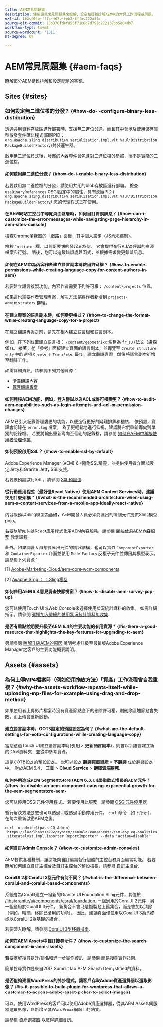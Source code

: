 ```yaml
---
title: AEM常見問題集
description: 使用這些常見問題集來瞭解、設定和疑難排解AEM中的常見工作流程或問題。
exl-id: 182c464a-ff7a-467b-9eb5-8ffac335a87a
source-git-commit: 10b370fd8f855f71c6d7d791c272137bb5e04d97
workflow-type: tm+mt
source-wordcount: '1011'
ht-degree: 0%

---
```


# AEM常見問題集 {#aem-faqs}

瞭解部分AEM疑難排解和設定問題的答案。

## Sites {#sites}

### 如何設定無二進位檔的分發？ {#how-do-i-configure-binary-less-distribution}

透過共用資料存放區進行部署時，支援無二進位分送，而且其中會涉及使用儲存庫型散發套件匯出程式(原廠PID： `org.apache.sling.distribution.serialization.impl.vlt.VaultDistributionPackageBuilderFactory`)封裝產生器。

啟用無二進位模式後，發佈的內容套件會包含對二進位檔的參照，而不是實際的二進位檔。

#### 如何啟用無二進位分送？ {#how-do-i-enable-binary-less-distribution}

若要啟用無二進位檔的分發，請使用共用的blob存放區進行部署。
檢查 `useBinaryReferences` OSGI設定中的屬性，具有原廠PID ( `org.apache.sling.distribution.serialization.impl.vlt.VaultDistributionPackageBuilderFactory`*)* 您的代理程式正在使用。

#### 在AEM網站主控台中導覽頁面階層時，如何自訂錯誤訊息？ {#how-can-i-customize-the-error-messages-while-navigating-page-hierarchy-in-aem-sites-console}

檢查Chrome瀏覽器的「網路」面板，其中個人設定（JS尚未縮制）。

檢視 `Initiator` 欄，以判斷要求的發起者為何。 它會提供進行AJAX呼叫的來源檔案和行號。 稍後，您可以追蹤錯誤處理函式，並根據需求變更錯誤訊息。

#### 如何在AEM中為內容作者建立語言副本時啟用許可權？ {#how-to-enable-permissions-while-creating-language-copy-for-content-authors-in-aem}

若要建立語言複製功能，內容作者需要下列許可權： `/content/projects` 位置。

如果這也需要作者管理專案，解決方法是將作者新增到 `projects-administrators` 群組。

#### 在建立專案的語言副本時，如何變更格式？ {#how-to-change-the-format-while-creating-language-copy-for-a-project}

在建立翻譯專案之前，請先在根內建立語言根和語言副本。

例如，在下列位置建立語言根： `/content/geometrixx` 名稱為 `fr_LU` (法文（盧森堡）)。 接著，從「參考」面板建立頁面的語言副本，並導覽至 `Create structure only` 中的選項 `Create & Translate`. 最後，建立翻譯專案，然後將語言副本新增至翻譯工作。

如需詳細資訊，請參閱下列其他資源：

* [準備翻譯內容](/help/sites-administering/tc-prep.md)
* [管理翻譯專案](/help/sites-administering/tc-manage.md)

#### 如何稽核AEM功能，例如，登入嘗試以及ACL或許可權變更？ {#how-to-audit-aem-capabilities-such-as-login-attempts-and-acl-or-permission-changes}

AEM已引入記錄管理變更的功能，以便進行更好的疑難排解和稽核。 依預設，資訊會記錄在 `error.log` 檔案。 為了更輕鬆地進行監視，建議將它們重新導向到單獨的記錄檔。
若要將輸出重新導向至個別的記錄檔，請參閱 [如何在AEM中稽核使用者管理作業](/help/sites-administering/audit-user-management-operations.md).

#### 如何預設啟用SSL？ {#how-to-enable-ssl-by-default}

Adobe Experience Manager (AEM) 6.4隨附SSL精靈，並提供使用者介面以設定Jetty和Granite Jetty SSL支援。

若要依預設啟用SSL，請參閱 [SSL預設值](/help/sites-administering/ssl-by-default.md).

#### 從行動應用程式（最好是React Native）使用AEM Content Services時，建議使用什麼架構？ {#what-is-the-recommended-architecture-when-using-aem-s-content-services-from-a-mobile-app-ideally-react-native}

內容服務以Sling模型為基礎，AEM開發人員必須為匯出的每個元件提供Sling模型pojo。

若要瞭解如何從React應用程式使用AEM內容服務，請參閱 [開始使用AEM內容服務](https://helpx.adobe.com/experience-manager/kt/sites/using/content-services-tutorial-use.html) 教學課程。

此外，如果開發人員想要匯出元件的樹狀結構，也可以實作 `ComponentExporter` 和 `ContainerExporter` 介面並使用 `ModelFactory` 反複子元件並傳回其模型表示。 請參閱下列資源：

[1] [Adobe-Marketing-Cloud/aem-core-wcm-components](https://github.com/Adobe-Marketing-Cloud/aem-core-wcm-components/blob/master/bundles/core/src/main/java/com/adobe/cq/wcm/core/components/internal/models/v1/PageImpl.java#L245)

[2] [Apache Sling ：： Sling模型](https://sling.apache.org/documentation/bundles/models.html)

#### 如何停用AEM 6.4意見調查快顯視窗？ {#how-to-disable-aem-survey-pop-up}

您可以使用Touch UI或Web Console來選擇使用狀況統計資料的收集。 如需詳細指示，請參閱 [選擇加入彙總的使用狀況統計資料的收集](/help/sites-deploying/opt-in-aggregated-usage-statistics.md).

#### 是否有重點說明要升級至AEM 6.4的主要功能的有用資源？ {#is-there-a-good-resource-that-highlights-the-key-features-for-upgrading-to-aem}

另請參閱 [瞭解升級AEM的原因](https://helpx.adobe.com/experience-manager/kt/platform-repository/using/upgrade-aem-article-understand.html) 說明考慮升級至最新版Adobe Experience Manager之客戶的主要功能概要說明。

## Assets {#assets}

### 為何上傳MP4檔案時（例如使用拖放方法）「資產」工作流程會自我重複？ {#why-the-assets-workflow-repeats-itself-while-uploading-mp-files-for-example-using-drag-and-drop-method}

如果使用者上傳影片檔案時沒有資產節點底下的刪除許可權，則刪除區塊節點會失敗，而上傳會重新啟動。

#### 建立語言副本時，OOTB設定的預設設定為何？ {#what-are-the-default-settings-for-ootb-configurations-while-creating-language-copy}

當您透過Touch UI建立語言副本時(**引用** > **更新語言副本**)，則會以新語言建立新的DAM資料夾，並從中參考資產。

這是OOTB設定的預設設定。 您可以設定 **翻譯頁面資產** = **不翻譯** 位於翻譯設定中。
對於AEM 6.4， **工具** > **Cloud Service** > **翻譯雲端服務**.

#### 如何停用造成AEM SegmentStore (AEM 6.3.1.1)呈指數式增長的AEM元件？ {#how-to-disable-an-aem-component-causing-exponential-growth-for-the-aem-segmentstore-aem}

您可以停用OSGi元件停用程式。 若要使用此服務，請參閱 [OSGi元件停用器](https://adobe-consulting-services.github.io/acs-aem-commons/features/osgi-disablers/component-disabler/index.html).

暫行解決方法是您也可以透過UI或透過手動停用元件。 `curl` 命令（如下所示），在每次重新啟動AEM之後。

`curl -u admin:$(pass CQ_Admin) 'https://localhost:4502/system/console/components/com.day.cq.analytics.sitecatalyst.impl.importer.ReportImporter' --data 'action=disable'`

#### 如何自訂Admin Console？ {#how-to-customize-admin-consoles}

AEM提供各種機制，讓您能夠自訂編寫執行個體的主控台和頁面編寫功能。 若要瞭解如何建立自訂主控台及自訂主控台的預設檢視，請參閱 [自訂主控台](/help/sites-developing/customizing-consoles-touch.md).

#### CoralUI 2和CoralUI 3型元件有何不同？ {#what-is-the-difference-between-coralui-and-coralui-based-components}

系統會為Coral3建立一組新的Granite UI Foundation Sling元件，其位於 [/libs/granite/ui/components/coral/foundation.](https://helpx.adobe.com/experience-manager/6-5/sites/developing/using/reference-materials/granite-ui/api/jcr_root/libs/granite/ui/components/coral/foundation/server.html) 一組適用於CoralUI 2元件，另一組適用於CoralUI 3元件。 新集合不會只是複製貼上舊集合，而是會加以清除（例如，精簡、移除已棄用的功能）。 因此，建議頁面僅使用以CoralUI 3為基礎或以CoralUI 2為基礎的組合。

若要深入瞭解，請參閱 [CoralUI 3型移轉指南](https://helpx.adobe.com/experience-manager/6-5/sites/developing/using/reference-materials/granite-ui/api/jcr_root/libs/granite/ui/components/legacy/coral2/migration.html).

#### 如何在AEM Assets中自訂搜尋元件？ {#how-to-customize-the-search-component-in-aem-assets}

若要瞭解搜尋提升/排名和進一步實作資訊，請參閱 [簡易搜尋實作指南](https://helpx.adobe.com/experience-manager/kt/sites/using/search-tutorial-develop.html).

簡單搜尋實作是來自2017 Summit lab AEM Search Demystified的資料。

#### 是否能夠建置WordPress的外掛程式，讓客戶存取Adobe資產選擇器以選取影像？ {#is-it-possible-to-build-plugin-for-wordpress-that-allows-a-customer-to-access-adobe-asset-picker-to-select-images}

可以，使用WordPress的客戶可以使用Adobe資產選擇器，從其AEM Assets伺服器選取影像，以新增至其WordPress網站上的貼文。

請參閱 [資產選擇器](../assets/search-assets.md#assetpicker) 以取得詳細資訊。
